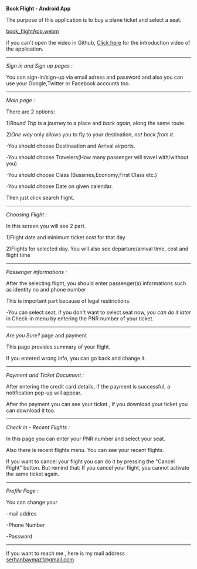 **Book Flight - Android App**

The purpose of this application is to buy a plane ticket and select a seat.

[book_flightApp.webm](https://github.com/SerhanBaymaz/book_flight/assets/102352030/d36239b9-1564-4cdb-8ce2-542010a3b69c)

if you can't open the video in Github,  [Click here](https://youtu.be/HEx36lgC00E) for the introduction video of the application.

----

*Sign in and Sign up pages :* 

You can sign-in/sign-up via email adress and password and also you can use your Google,Twitter or Facebook accounts too.

----

*Main page :*

There are 2 options: 

1)*Round Trip* is a journey to a place and *back again*, along the same route.

2)*One way*  only allows you to fly to your destination, *not back from it*.


-You should choose Destinaation and Arrival airports.

-You should choose Travelers(How many passenger will travel with/without you)

-You should choose Class (Bussines,Economy,First Class etc.)

-You should choose Date on given calendar.

Then just click search flight.


----

*Choosing Flight :*

In this screen you will see 2 part.

1)Flight date and minimum ticket cost for that day

2)Flights for selected day. You will also see departure/arrival time, cost and flight time


----

*Passenger informations :*

After the selecting flight, you should enter passenger(s) informations such as identity no and phone number

This is important part because of legal restirictions.

-You can select seat, if you don't want to select seat now, *you can do it later* in Check-in menu by entering the PNR number of your ticket.

----

*Are you Sure?* page and payment

This page provides summary of your flight.

If you entered wrong info, you can go back and change it. 

----

*Payment and Ticket Document :*

After entering the credit card details, if the payment is successful, a notification pop-up will appear.

After the payment you can see your ticket , if you download your ticket you can download it too.

----

*Check in - Recent Flights :*

In this page you can enter your PNR number and select your seat.

Also there is recent flights menu. You can see your recent flights. 

If you want to cancel your flight you can do it by pressing the "Cancel Flight" button. But remind that: If you cancel your flight, you cannot activate the same ticket again.


----

*Profile Page :*


You can change your 

-mail addres

-Phone Number

-Password

----

If you want to reach me , here is my mail address : serhanbaymaz1@gmail.com



